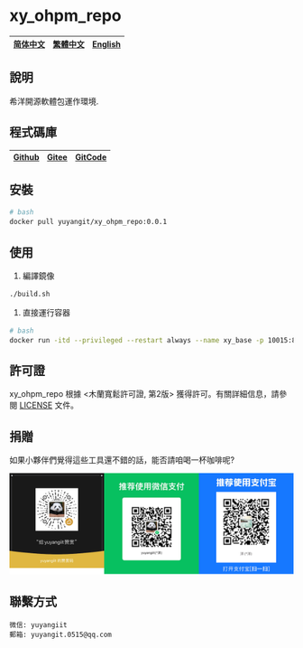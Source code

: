 <!--
 * @Author: 余洋 yuyangit.0515@qq.com
 * @Date: 2024-10-18 13:02:22
 * @LastEditors: 余洋 yuyangit.0515@qq.com
 * @LastEditTime: 2024-10-23 20:51:56
 * @FilePath: /xy_ohpm_repo/readme/README.zh-hant.md
 * @Description: 这是默认设置,请设置`customMade`, 打开koroFileHeader查看配置 进行设置: https://github.com/OBKoro1/koro1FileHeader/wiki/%E9%85%8D%E7%BD%AE
-->
# xy_ohpm_repo

| [简体中文](../README.md)         | [繁體中文](./README.zh-hant.md)        |                      [English](./README.en.md)          |
| ----------- | -------------|---------------------------------------|

## 說明

希洋開源軟體包運作環境.

## 程式碼庫

| [Github](https://github.com/xy-harmonyos/xy_ohpm_repo.git)         | [Gitee](https://gitee.com/xy-harmonyos/xy_ohpm_repo.git)        |                      [GitCode](https://gitcode.com/xy-harmonyos/xy_ohpm_repo.git)          |
| ----------- | -------------|---------------------------------------|


## 安裝

```bash
# bash
docker pull yuyangit/xy_ohpm_repo:0.0.1
```

## 使用


1. 編譯鏡像

```bash
./build.sh
```

1. 直接運行容器

```bash
# bash
docker run -itd --privileged --restart always --name xy_base -p 10015:8088 -v <宿主路徑>:<容器路徑> yuyangit/xy_ohpm_repo:latest
```

## 許可證
xy_ohpm_repo 根據 <木蘭寬鬆許可證, 第2版> 獲得許可。有關詳細信息，請參閱 [LICENSE](../LICENSE) 文件。

## 捐贈

如果小夥伴們覺得這些工具還不錯的話，能否請咱喝一杯咖啡呢?  

![Pay-Total](./Pay-Total.png)

## 聯繫方式

```
微信: yuyangiit
郵箱: yuyangit.0515@qq.com
```